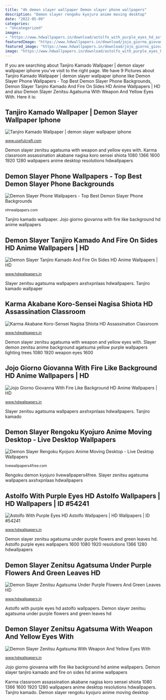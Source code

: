```yaml
---
title: "4k demon slayer wallpaper Demon slayer phone wallpapers"
description: "Demon slayer rengoku kyojuro anime moving desktop"
date: "2022-05-09"
categories:
- "Uncategorized"
images:
- "https://www.hdwallpapers.in/download/astolfo_with_purple_eyes_hd_astolfo-1600x900.jpg"
featuredImage: "https://www.hdwallpapers.in/download/jojo_giorno_giovanna_with_fire_like_background_hd_anime-1600x900.jpg"
featured_image: "https://www.hdwallpapers.in/download/jojo_giorno_giovanna_with_fire_like_background_hd_anime-1600x900.jpg"
image: "https://www.hdwallpapers.in/download/astolfo_with_purple_eyes_hd_astolfo-1600x900.jpg"
---
```


If you are searching about Tanjiro Kamado Wallpaper | demon slayer wallpaper iphone you've visit to the right page. We have 9 Pictures about Tanjiro Kamado Wallpaper | demon slayer wallpaper iphone like Demon Slayer Phone Wallpapers - Top Best Demon Slayer Phone Backgrounds, Demon Slayer Tanjiro Kamado And Fire On Sides HD Anime Wallpapers | HD and also Demon Slayer Zenitsu Agatsuma With Weapon And Yellow Eyes With. Here it is:

## Tanjiro Kamado Wallpaper | Demon Slayer Wallpaper Iphone

![Tanjiro Kamado Wallpaper | demon slayer wallpaper iphone](https://www.usefulcraft.com/wp-content/uploads/2020/01/tanjiro-kamado-wallpaper-33-scaled.jpg "Slayer zenitsu agatsuma wallpapers axshxpnlaas hdwallpapers")

<small>www.usefulcraft.com</small>

Demon slayer zenitsu agatsuma with weapon and yellow eyes with. Karma classroom assassination akabane nagisa koro sensei shiota 1080 1366 1600 1920 1280 wallpapers anime desktop resolutions hdwallpapers

## Demon Slayer Phone Wallpapers - Top Best Demon Slayer Phone Backgrounds

![Demon Slayer Phone Wallpapers - Top Best Demon Slayer Phone Backgrounds](https://nhrwallpapers.com/wp-content/uploads/2021/02/Phone-Demon-Slayer-For-Wallpaper-scaled.jpg "Rengoku demon kyojuro livewallpapers4free")

<small>nhrwallpapers.com</small>

Tanjiro kamado wallpaper. Jojo giorno giovanna with fire like background hd anime wallpapers

## Demon Slayer Tanjiro Kamado And Fire On Sides HD Anime Wallpapers | HD

![Demon Slayer Tanjiro Kamado And Fire On Sides HD Anime Wallpapers | HD](https://www.hdwallpapers.in/download/demon_slayer_tanjiro_kamado_and_fire_on_sides_hd_anime-1366x768.jpg "Slayer demon zenitsu anime background agatsuma yellow purple wallpapers lighting trees 1080 1920 weapon eyes 1600")

<small>www.hdwallpapers.in</small>

Slayer zenitsu agatsuma wallpapers axshxpnlaas hdwallpapers. Tanjiro kamado wallpaper

## Karma Akabane Koro-Sensei Nagisa Shiota HD Assassination Classroom

![Karma Akabane Koro-Sensei Nagisa Shiota HD Assassination Classroom](https://www.hdwallpapers.in/download/karma_akabane_koro_sensei_nagisa_shiota_hd_assassination_classroom-1366x768.jpg "Demon slayer phone wallpapers")

<small>www.hdwallpapers.in</small>

Demon slayer zenitsu agatsuma with weapon and yellow eyes with. Slayer demon zenitsu anime background agatsuma yellow purple wallpapers lighting trees 1080 1920 weapon eyes 1600

## Jojo Giorno Giovanna With Fire Like Background HD Anime Wallpapers | HD

![Jojo Giorno Giovanna With Fire Like Background HD Anime Wallpapers | HD](https://www.hdwallpapers.in/download/jojo_giorno_giovanna_with_fire_like_background_hd_anime-1600x900.jpg "Tanjiro kamado wallpaper")

<small>www.hdwallpapers.in</small>

Slayer zenitsu agatsuma wallpapers axshxpnlaas hdwallpapers. Tanjiro kamado

## Demon Slayer Rengoku Kyojuro Anime Moving Desktop - Live Desktop Wallpapers

![Demon Slayer Rengoku Kyojuro Anime Moving Desktop - Live Desktop Wallpapers](https://livewallpapers4free.com/wp-content/uploads/2021/03/thumb-16.jpg "Slayer zenitsu agatsuma wallpapers axshxpnlaas hdwallpapers")

<small>livewallpapers4free.com</small>

Rengoku demon kyojuro livewallpapers4free. Slayer zenitsu agatsuma wallpapers axshxpnlaas hdwallpapers

## Astolfo With Purple Eyes HD Astolfo Wallpapers | HD Wallpapers | ID #54241

![Astolfo With Purple Eyes HD Astolfo Wallpapers | HD Wallpapers | ID #54241](https://www.hdwallpapers.in/download/astolfo_with_purple_eyes_hd_astolfo-1600x900.jpg "Tanjiro kamado")

<small>www.hdwallpapers.in</small>

Demon slayer zenitsu agatsuma under purple flowers and green leaves hd. Astolfo purple eyes wallpapers 1600 1080 1920 resolutions 1366 1280 hdwallpapers

## Demon Slayer Zenitsu Agatsuma Under Purple Flowers And Green Leaves HD

![Demon Slayer Zenitsu Agatsuma Under Purple Flowers And Green Leaves HD](https://www.hdwallpapers.in/download/demon_slayer_zenitsu_agatsuma_under_purple_flowers_and_green_leaves_hd_anime-2560x1440.jpg "Rengoku demon kyojuro livewallpapers4free")

<small>www.hdwallpapers.in</small>

Astolfo with purple eyes hd astolfo wallpapers. Demon slayer zenitsu agatsuma under purple flowers and green leaves hd

## Demon Slayer Zenitsu Agatsuma With Weapon And Yellow Eyes With

![Demon Slayer Zenitsu Agatsuma With Weapon And Yellow Eyes With](https://www.hdwallpapers.in/download/demon_slayer_zenitsu_agatsuma_with_weapon_and_yellow_eyes_with_background_of_purple_lighting_trees_and_black_hd_anime-1600x900.jpg "Astolfo purple eyes wallpapers 1600 1080 1920 resolutions 1366 1280 hdwallpapers")

<small>www.hdwallpapers.in</small>

Jojo giorno giovanna with fire like background hd anime wallpapers. Demon slayer tanjiro kamado and fire on sides hd anime wallpapers

Karma classroom assassination akabane nagisa koro sensei shiota 1080 1366 1600 1920 1280 wallpapers anime desktop resolutions hdwallpapers. Tanjiro kamado. Demon slayer rengoku kyojuro anime moving desktop
